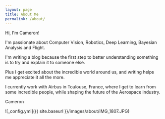 ```yaml
---
layout: page
title: About Me
permalink: /about/
---
```


Hi, I'm Cameron!

I'm passionate about Computer Vision, Robotics, Deep Learning, Bayesian Analysis and Flight.

I'm writing a blog because the first step to better understanding something is to try and explain it to someone else. 

Plus I get excited about the incredible world around us, and writing helps me appreciate it all the more.

I currently work with Airbus in Toulouse, France, where I get to learn from some incredible people, while shaping the future of the Aerospace industry.

Cameron


![_config.yml]({{ site.baseurl }}/images/about/IMG_1807.JPG)
